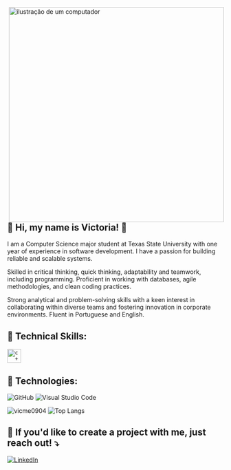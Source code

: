 <img src="https://raw.githubusercontent.com/MicaelliMedeiros/micaellimedeiros/master/image/computer-illustration.png" alt="ilustração de um computador" min-width="400px" max-width="400px" width="500px" align="right">

## 💜 Hi, my name is Victoria! 💜

<p align="left"> 
 I am a Computer Science major student at Texas State University with one year of experience in software development. I have a passion for building reliable and scalable systems.
      
  Skilled in critical thinking, quick thinking, adaptability and teamwork, including programming. Proficient in working with databases, agile methodologies, and clean coding practices.
      
  Strong analytical and problem-solving skills with a keen interest in collaborating within diverse teams and fostering innovation in corporate environments. Fluent in Portuguese and English.
</p>

<p align="left">
 
  ## 🦄 Technical Skills: 
<code><img height="32" src="https://cdn.iconscout.com/icon/free/png-512/c-programming-569564.png" alt="c++"/></code>
</p>

<p align="left">
 
  ## 💼 Technologies: 
  ![GitHub](https://img.shields.io/badge/-GitHub-333333?style=flat&logo=github)
  ![Visual Studio Code](https://img.shields.io/badge/-Visual%20Studio%20Code-333333?style=flat&logo=visual-studio-code&logoColor=007ACC)

</p>

![vicme0904](https://github-readme-stats.vercel.app/api?username=vicme0904&theme=aura&show_icons=true)
![Top Langs](https://github-readme-stats.vercel.app/api/top-langs/?username=vicme0904&theme=aura&layout=compact)

<p align="left">

  ## 💌 If you'd like to create a project with me, just reach out! ⤵️
</p>

<p align="left">
 
  <a href="#" title="LinkedIn">
  <img src="https://img.shields.io/badge/-Linkedin-0e76a8?style=flat-square&logo=Linkedin&logoColor=white& link= www.linkedin.com/in/victória-rossener-mesa-a487a321a" alt="LinkedIn"/></a>

</p>


<!--- - 👋 Hi, I’m Victoria!
- 👀 I’m interested in Game Development 
- 🌱 I’m currently learning ...

- 📫 How to reach me ...
--->

<!---
vicme0904/vicme0904 is a ✨ special ✨ repository because its `README.md` (this file) appears on your GitHub profile.
You can click the Preview link to take a look at your changes.
--->
